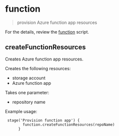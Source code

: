 # function

> provision Azure function app resources

For the details, review the
[function](function.groovy) script.

## createFunctionResources

Creates Azure function app resources.

Creates the following resources:
- storage account
- Azure function app

Takes one parameter:
- repository name

Example usage:
```
 stage('Provision function app') {
        function.createFunctionResources(repoName)
      }